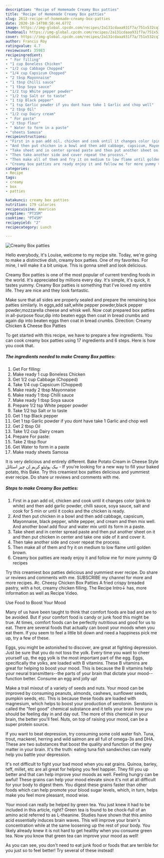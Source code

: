 ```yaml
---
description: "Recipe of Homemade Creamy Box patties"
title: "Recipe of Homemade Creamy Box patties"
slug: 2612-recipe-of-homemade-creamy-box-patties
date: 2020-10-14T08:50:44.677Z
image: https://img-global.cpcdn.com/recipes/2a131cdaaa931f7a/751x532cq70/creamy-box-patties-recipe-main-photo.jpg
thumbnail: https://img-global.cpcdn.com/recipes/2a131cdaaa931f7a/751x532cq70/creamy-box-patties-recipe-main-photo.jpg
cover: https://img-global.cpcdn.com/recipes/2a131cdaaa931f7a/751x532cq70/creamy-box-patties-recipe-main-photo.jpg
author: Francis Roy
ratingvalue: 4.7
reviewcount: 35983
recipeingredient:
- " For filling"
- "1 cup Boneless Chicken"
- "1/2 cup Cabbage Chopped"
- "1/4 cup Capsicum Chopped"
- "2 tbsp Mayonnaise"
- "1 tbsp Chilli sauce"
- "1 tbsp Soya sauce"
- "1/2 tsp White pepper powder"
- "1/2 tsp Salt or to taste"
- "1 tsp Black pepper"
- "1 tsp Garlic powder if you dont have take 1 Garlic and chop well"
- "2 tbsp Oil"
- "1/2 cup Dairy cream"
- " For paste"
- "2 tbsp flour"
- " Water to form in a paste"
- "sheets Samosa"
recipeinstructions:
- "First in a pan add oil, chicken and cook until it changes color (pink to white) and then add garlic powder, chilli sauce, soya sauce, salt and cook for 5 min or until it cooks and the chicken is ready."
- "And then put chicken in a bowl and then add cabbage, capsicum, Mayonnaise, black pepper, white pepper, and cream and then mix well. And another bowl add flour and water mix until its form in a paste."
- "Take sheet and in center spread paste and then put another sheet on it and then put chicken in center and take one side of it and cover it."
- "Then take another side and cover repeat the process."
- "Then make all of them and fry it on medium to low flame until golden brown."
- "Creamy box patties are ready enjoy it and follow me for more yummy 😋 recipes"
categories:
- Recipe
tags:
- creamy
- box
- patties

katakunci: creamy box patties 
nutrition: 179 calories
recipecuisine: American
preptime: "PT35M"
cooktime: "PT45M"
recipeyield: "2"
recipecategory: Lunch

---
```



![Creamy Box patties](https://img-global.cpcdn.com/recipes/2a131cdaaa931f7a/751x532cq70/creamy-box-patties-recipe-main-photo.jpg)

Hello everybody, it's Louise, welcome to my recipe site. Today, we're going to make a distinctive dish, creamy box patties. One of my favorites. For mine, I will make it a bit unique. This is gonna smell and look delicious.

Creamy Box patties is one of the most popular of current trending foods in the world. It's appreciated by millions every day. It's simple, it's quick, it tastes yummy. Creamy Box patties is something that I've loved my entire life. They are nice and they look fantastic.

Make sure that all sides are properly sealed and prepare the remaining box patties similarly. In eggs,add salt,white pepper powder,black pepper powder,mozzarella cheese and whisk well. Now coat prepared box patties in all-purpose flour,dip into beaten eggs then coat in bread crumbs and again dip into beaten eggs then coat in bread crumbs. Direction: Creamy Chicken &amp; Cheese Box Patties


To get started with this recipe, we have to prepare a few ingredients. You can cook creamy box patties using 17 ingredients and 6 steps. Here is how you cook that.

<!--inarticleads1-->

##### The ingredients needed to make Creamy Box patties:

1. Get  For filling:
1. Make ready 1 cup Boneless Chicken
1. Get 1/2 cup Cabbage (Chopped)
1. Take 1/4 cup Capsicum (Chopped)
1. Make ready 2 tbsp Mayonnaise
1. Make ready 1 tbsp Chilli sauce
1. Make ready 1 tbsp Soya sauce
1. Prepare 1/2 tsp White pepper powder
1. Take 1/2 tsp Salt or to taste
1. Get 1 tsp Black pepper
1. Get 1 tsp Garlic powder if you dont have take 1 Garlic and chop well
1. Get 2 tbsp Oil
1. Take 1/2 cup Dairy cream
1. Prepare  For paste:
1. Take 2 tbsp flour
1. Get  Water to form in a paste
1. Make ready sheets Samosa


It is very delicious and entirely different. Bake Potato Cream in Cheese Style بیک پوٹیٹو کریم اِن چیز اسٹائل - If you&#39;re looking for a new way to fill your baked potato, this Bake. Try this creamiest box patties delicious and yummiest ever recipe. Do share ur reviews and comments with me. 

<!--inarticleads2-->

##### Steps to make Creamy Box patties:

1. First in a pan add oil, chicken and cook until it changes color (pink to white) and then add garlic powder, chilli sauce, soya sauce, salt and cook for 5 min or until it cooks and the chicken is ready.
1. And then put chicken in a bowl and then add cabbage, capsicum, Mayonnaise, black pepper, white pepper, and cream and then mix well. And another bowl add flour and water mix until its form in a paste.
1. Take sheet and in center spread paste and then put another sheet on it and then put chicken in center and take one side of it and cover it.
1. Then take another side and cover repeat the process.
1. Then make all of them and fry it on medium to low flame until golden brown.
1. Creamy box patties are ready enjoy it and follow me for more yummy 😋 recipes


Try this creamiest box patties delicious and yummiest ever recipe. Do share ur reviews and comments with me. SUBSCRIBE my channel for more and more recipes. #c. Cheesy Chicken Box Patties A fried crispy breaded pastry, with a hot, creamy chicken filling. The Recipe Intro↓ has, more information as well as Recipe Video. 

Use Food to Boost Your Mood


Many of us have been taught to think that comfort foods are bad and are to be avoided. But if your comfort food is candy or junk food this might be true. At times, comfort foods can be perfectly nutritious and good for us to eat. There are several foods that actually can boost your moods when you eat them. If you seem to feel a little bit down and need a happiness pick me up, try a few of these.

Eggs, you might be astonished to discover, are great at fighting depression. Just be sure that you do not toss the yolk. Every time you want to cheer yourself up, the egg yolk is the most important part of the egg. Eggs, specifically the yolks, are loaded with B vitamins. These B vitamins are great for helping to boost your mood. This is because the B vitamins help your neural transmitters--the parts of your brain that dictate your mood--function better. Consume an egg and jolly up!

Make a trail mixout of a variety of seeds and nuts. Your mood can be improved by consuming peanuts, almonds, cashews, sunflower seeds, pumpkin seeds, etc. This is because these foods are loaded with magnesium, which helps to boost your production of serotonin. Serotonin is called the "feel good" chemical substance and it tells your brain how you should be feeling day in and day out. The more of this chemical in your brain, the better you'll feel. Nuts, on top of raising your mood, can be a super protein source.

If you want to beat depression, try consuming some cold water fish. Tuna, trout, mackerel, herring and wild salmon are all full of omega-3s and DHA. These are two substances that boost the quality and function of the grey matter in your brain. It's the truth: eating tuna fish sandwiches can really help you battle your depression. 

It's not difficult to fight your bad mood when you eat grains. Quinoa, barley, teff, millet, etc are all great for helping you feel happier. They fill you up better and that can help improve your moods as well. Feeling hungry can be awful! These grains can help your mood elevate since it's not at all difficult for your body to digest them. You digest these grains faster than other foods which can help promote your blood sugar levels, which, in turn, helps make you feel more pleasant, mood wise.

Your mood can really be helped by green tea. You just knew it had to be included in this article, right? Green tea is found to be chock-full of an amino acid referred to as L-theanine. Studies have shown that this amino acid essentially induces brain waves. This will improve your brain's concentration while at the same loosening up the rest of your body. You likely already knew it is not hard to get healthy when you consume green tea. Now you know that green tea can improve your mood as well!

As you can see, you don't need to eat junk food or foods that are terrible for you just so to feel better! Try several of these instead!

